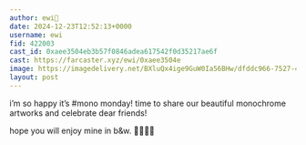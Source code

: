 ```yaml
---
author: ewi🫧
date: 2024-12-23T12:52:13+0000
username: ewi
fid: 422003
cast_id: 0xaee3504eb3b57f0846adea617542f0d35217ae6f
cast: https://farcaster.xyz/ewi/0xaee3504e
image: https://imagedelivery.net/BXluQx4ige9GuW0Ia56BHw/dfddc966-7527-448b-ddcf-884e4ec4f200/original
layout: post
---
```


i’m so happy it’s #mono monday!
time to share our beautiful monochrome artworks and celebrate dear friends!

hope you will enjoy mine in b&w.
🥰🫴🖤🤍

<img src='https://imagedelivery.net/BXluQx4ige9GuW0Ia56BHw/dfddc966-7527-448b-ddcf-884e4ec4f200/original' alt='' referrerpolicy='no-referrer'/>
